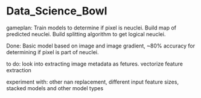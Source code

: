 # Data_Science_Bowl




gameplan:
Train models to determine if pixel is neuclei.
Build map of predicted neuclei.
Build splitting algorithm to get logical neuclei.


Done:
Basic model based on image and image gradient, ~80% accuracy for determining if pixel is part of neuclei.

to do:
look into extracting image metadata as fetures.
vectorize feature extraction

experiment with:
    other nan replacement,
    different input feature sizes,
    stacked models and other model types

